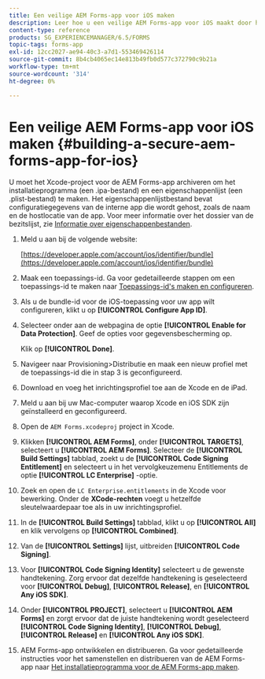 ```yaml
---
title: Een veilige AEM Forms-app voor iOS maken
description: Leer hoe u een veilige AEM Forms-app voor iOS maakt door het Xcode-project te archiveren. Hiermee maakt u een installatiebestand (een .ipa-bestand) en een eigenschappenlijstbestand (een .plist-bestand).
content-type: reference
products: SG_EXPERIENCEMANAGER/6.5/FORMS
topic-tags: forms-app
exl-id: 12cc2027-ae94-40c3-a7d1-553469426114
source-git-commit: 8b4cb4065ec14e813b49fb0d577c372790c9b21a
workflow-type: tm+mt
source-wordcount: '314'
ht-degree: 0%

---
```


# Een veilige AEM Forms-app voor iOS maken {#building-a-secure-aem-forms-app-for-ios}

U moet het Xcode-project voor de AEM Forms-app archiveren om het installatieprogramma (een .ipa-bestand) en een eigenschappenlijst (een .plist-bestand) te maken. Het eigenschappenlijstbestand bevat configuratiegegevens van de interne app die wordt gehost, zoals de naam en de hostlocatie van de app. Voor meer informatie over het dossier van de bezitslijst, zie [Informatie over eigenschappenbestanden](https://developer.apple.com/library/ios/#documentation/general/Reference/InfoPlistKeyReference/Articles/AboutInformationPropertyListFiles.html).

1. Meld u aan bij de volgende website:

   [https://developer.apple.com/account/ios/identifier/bundle](https://developer.apple.com/account/ios/identifier/bundle)

1. Maak een toepassings-id. Ga voor gedetailleerde stappen om een toepassings-id te maken naar [Toepassings-id&#39;s maken en configureren](https://developer.apple.com/library/ios/documentation/IDEs/Conceptual/AppDistributionGuide/MaintainingProfiles/MaintainingProfiles.html).
1. Als u de bundle-id voor de iOS-toepassing voor uw app wilt configureren, klikt u op **[!UICONTROL Configure App ID]**.
1. Selecteer onder aan de webpagina de optie **[!UICONTROL Enable for Data Protection]**. Geef de opties voor gegevensbescherming op.

   Klik op **[!UICONTROL Done]**.

1. Navigeer naar Provisioning>Distributie en maak een nieuw profiel met de toepassings-id die in stap 3 is geconfigureerd.
1. Download en voeg het inrichtingsprofiel toe aan de Xcode en de iPad.
1. Meld u aan bij uw Mac-computer waarop Xcode en iOS SDK zijn geïnstalleerd en geconfigureerd.
1. Open de `AEM Forms.xcodeproj` project in Xcode.
1. Klikken **[!UICONTROL AEM Forms]**, onder **[!UICONTROL TARGETS]**, selecteert u **[!UICONTROL AEM Forms]**. Selecteer de **[!UICONTROL Build Settings]** tabblad, zoekt u de **[!UICONTROL Code Signing Entitlement]** en selecteert u in het vervolgkeuzemenu Entitlements de optie **[!UICONTROL LC Enterprise]** -optie.
1. Zoek en open de `LC Enterprise.entitlements` in de Xcode voor bewerking. Onder de **XCode-rechten** voegt u hetzelfde sleutelwaardepaar toe als in uw inrichtingsprofiel.
1. In de **[!UICONTROL Build Settings]** tabblad, klikt u op **[!UICONTROL All]** en klik vervolgens op **[!UICONTROL Combined]**.
1. Van de **[!UICONTROL Settings]** lijst, uitbreiden **[!UICONTROL Code Signing]**.
1. Voor **[!UICONTROL Code Signing Identity]** selecteert u de gewenste handtekening. Zorg ervoor dat dezelfde handtekening is geselecteerd voor **[!UICONTROL Debug]**, **[!UICONTROL Release]**, en **[!UICONTROL Any iOS SDK]**.
1. Onder **[!UICONTROL PROJECT]**, selecteert u **[!UICONTROL AEM Forms]** en zorgt ervoor dat de juiste handtekening wordt geselecteerd **[!UICONTROL Code Signing Identity]**, **[!UICONTROL Debug]**, **[!UICONTROL Release]** en **[!UICONTROL Any iOS SDK]**.
1. AEM Forms-app ontwikkelen en distribueren. Ga voor gedetailleerde instructies voor het samenstellen en distribueren van de AEM Forms-app naar [Het installatieprogramma voor de AEM Forms-app maken](setup-xcode-project-build-installer.md#build-the-installer-for-the-mobile-workspace-app).

